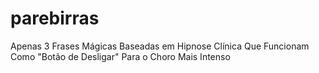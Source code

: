 # parebirras
Apenas 3 Frases Mágicas Baseadas em Hipnose Clínica Que Funcionam Como "Botão de Desligar" Para o Choro Mais Intenso
